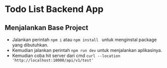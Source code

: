 # Todo List Backend App

## Menjalankan Base Project
- Jalankan perintah ```npm i``` atau ```npm install ``` untuk menginstal package yang dibutuhkan.
- Kemudian jalankan perintah ```npm run dev``` untuk menjalankan aplikasinya.
- Kemudian coba hit server dari cmd ```curl --location 'http://localhost:10000/api/v1/test'```


